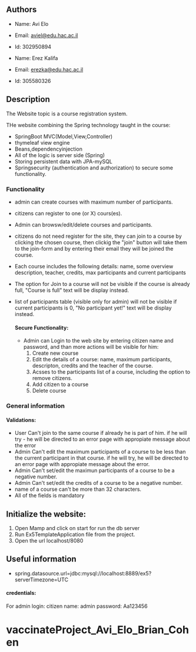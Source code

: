 ## Authors
* Name: Avi Elo
*	Email: aviel@edu.hac.ac.il
*	Id: 302950894

* Name: Erez Kalifa
*	Email: erezka@edu.hac.ac.il
*	Id: 305580326

## Description

The Website topic is a course registration system.

THe website combining the Spring technology taught in the course:

* SpringBoot MVC(Model,View,Controller)
* thymeleaf view engine
* Beans,dependencyinjection
* All of the logic is server side (Spring)
* Storing persistent data with JPA-mySQL
* Springsecurity (authentication and authorization) to secure some functionality.


### Functionality

* admin can create courses with maximum number of participants.
* citizens can register to one (or X) cours(es).
* Admin can browsw/edit/delete courses and participants.
* citizens do not need register for the site, they can join to a course by clicking the chosen course, then clickig the "join" button will take them to the join-form and by entering their email they will be joined the course.
* Each course includes the following details: name, some overview description, teacher, credits, max participants and current participants
* The option for Join to a course will not be visible if the course is already full, "Course is full" text will be display instead.
* list of participants table (visible only for admin) will not be visible if current participants is 0, "No participant yet!" text will be display instead.


  #### Secure Functionality:
  
  * Admin can Login to the web site by entering citizen name and password, and than more actions will be visible for him:
    1. Create new course
    2. Edit the details of a course: name, maximum participants, descripton, credits and the teacher of the course.
    3. Acsses to the participants list of a course, including the option to remove citizens.
    4. Add citizen to a course
    5. Delete course
     

### General information

#### Validations:

* User Can't join to the same course if already he is part of him. if he will try - he will be directed to an error page with appropiate message about the error
* Admin Can't edit the maximum participants of a course to be less than the current participant in that course. if he will try, he will be directed to an error page with appropiate message about the error.
* Admin Can't set/edit the maximun participants of a course to be a negative number.
* Admin Can't set/edit the credits of a course to be a negative number.
* name of a course can't be more than 32 characters.
* All of the fields is mandatory

 
## Initialize the website:

1. Open Mamp and click on start for run the db server
2. Run Ex5TemplateApplication file from the project.
3. Open the url localhost/8080


## Useful information

* spring.datasource.url=jdbc:mysql://localhost:8889/ex5?serverTimezone=UTC

#### credentials:
For admin login:
citizen name: admin
password: Aa123456


# vaccinateProject_Avi_Elo_Brian_Cohen
